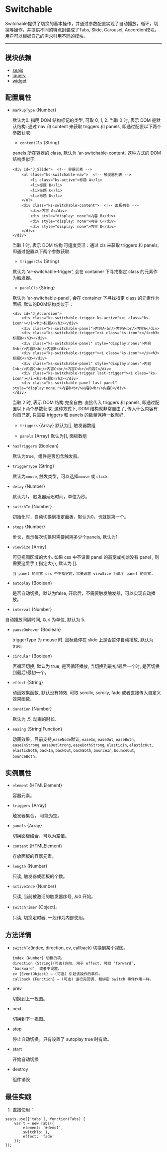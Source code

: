 # Switchable

Switchable提供了切换的基本操作，并通过参数配置实现了自动播放，循环，切换等操作，并提供不同的特点封装成了Tabs, Slide, Carousel, Accordion模块。用户可以根据自己的需求引用不同的模块。

---

## 模块依赖

 - [seajs](seajs/README.md)
 - [jquery](jquery/README.md)
 - [widget](widget/README.md)


## 配置属性

* `markupType` {Number} 

	默认为0. 指明 DOM 结构标记的类型, 可取 0, 1, 2.
    当取 0 时, 表示 DOM 是默认结构: 通过 nav 和 content 来获取 triggers 和 panels, 即通过配置以下两个参数获取.
    * `contentCls` {String}
    
    panels 所在容器的 class, 默认为 ‘ar-switchable-content’. 这种方式的 DOM 结构类似于:
    
    ```
    <div id="J_Slide">  <!-- 容器元素 -->
        <ul class="ks-switchable-nav">  <!-- 触发器列表 -->
            <li class="ks-active">标题 A</li>
            <li>标题 B</li>
            <li>标题 C</li>
            <li>标题 D</li>
        </ul>
        <div class="ks-switchable-content">  <!-- 面板列表 -->
            <div>内容 A</div>
            <div style="display: none">内容 B</div>
            <div style="display: none">内容 C</div>
            <div style="display: none">内容 D</div>
        </div>
    </div>
    ```
    当取 1 时, 表示 DOM 结构 可适度灵活：通过 cls 来获取 triggers 和 panels, 即通过配置以下两个参数获取.
    
    * `triggerCls` {String}
    
    默认为 ‘ar-switchable-trigger’, 会在 container 下寻找指定 class 的元素作为触发器。
    
      
    * `panelCls` {String}
    
    默认为 ‘ar-switchable-panel’, 会在 container 下寻找指定 class 的元素作为面板.
    默认的DOM结构类似于：
    
    ```
    <div id="J_Accordion">
        <div class="ks-switchable-trigger ks-active"><i class="ks-icon"></i><h3>标题A</h3></div>
        <div class="ks-switchable-panel">内容A<br/>内容A<br/>内容A</div>
        <div class="ks-switchable-trigger"><i class="ks-icon"></i><h3>标题B</h3></div>
        <div class="ks-switchable-panel" style="display:none;">内容B<br/>内容B<br/>内容B</div>
        <div class="ks-switchable-trigger"><i class="ks-icon"></i><h3>标题C</h3></div>
        <div class="ks-switchable-panel" style="display:none;">内容C<br/>内容C<br/>内容C<br/>内容C<br/>内容C</div>
        <div class="ks-switchable-trigger last-trigger"><i class="ks-icon"></i><h3>标题D</h3></div>
        <div class="ks-switchable-panel last-panel" style="display:none;">内容D<br/>内容D<br/>内容D</div>
    </div>
    ```
    当取 2 时, 表示 DOM 结构 完全自由: 直接传入 triggers 和 panels, 即通过配置以下两个参数获取. 这种方式下, DOM 结构就非常自由了, 传入什么内容有你自己定, 只需要 triggers 和 panels 的数量保持一致就好.
    * `triggers` {Array<HTMLElement>} 默认为[], 触发器数组
    
    * `panels` {Array<HTMLElement>} 默认为[], 面板数组

* `hasTriggers` {Boolean}

   默认为true，组件是否包含触发器。
  
* `triggerType` {String}

   默认为`mouse`, 触发类型，可以选择`mouse` 或 `click`.
   
* `delay` {Number}

   默认为1， 触发器延迟时间，单位为秒。

* `switchTo` {Number}

  初始化时，自动切换到指定面板，默认为0，也就是第一个。

* `steps` {Number}

  步长，表示每次切换时需要间隔多少个panels, 默认为1.

* `viewSize` {Array}

  可见视图区域的大小. 如果 css 中不设置 panel 的高宽或初始没有 panel , 则需要这里手工指定大小, 默认为 [].
  
  `当 panel 的高宽 css 中不指定时，需要设置 viewSize 为单个 panel 的高宽.`
  
* `autoplay` {Boolean}

  是否自动切换，默认为false, 开启后，不需要触发触发器，可以实现自动播放。

*  `interval` {Number}

  自动播放间隔时间, 以 s 为单位, 默认为 5.

* `pauseOnHover` {Boolean}

  triggerType 为 mouse 时, 鼠标悬停在 slide 上是否暂停自动播放, 默认为 true。

* `circular` {Boolean}

  否循环切换, 默认为 true, 是否循环播放, 当切换到最初/最后一个时, 是否切换到最后/最初一个。
 
* `effect` {String}

  动画效果函数, 默认没有特效, 可取 scrollx, scrolly, fade 或者直接传入自定义效果函数.

* `duration` {Number}

  默认为 .5, 动画的时长.

* `easing` {String|Function}

  动画效果，目前支持,`easeNode`默认, `easeIn`, `easeOut`, `easeBoth`, `easeInStrong`, `easeOutStrong`, `easeBothStrong`, `elasticIn`, `elasticOut`, `elasticBoth`, `backIn`, `backOut`, `backBoth`, `bounceIn`, `bounceOut`, `bounceBoth`。
  

## 实例属性
* `element` {HTMLElement}

  容器元素。
* `triggers` {Array}

  触发器集合， 可能为空。
* `panels` {Array}

  切换面板结合，可以为空值。
* `content` {HTMLElement}

  存放面板的容器元素。
* `length` {Number}

  只读, 触发器或面板的个数。
* `activeInde` {Number}

  只读, 当前被激活的触发器序号, 从0 开始。
* `switchTimer` {Object}。

  只读, 切换定时器, 一般作为内部使用。
  
## 方法详情
* `switchTo`(index, direction, ev, callback)
  切换到某个视图。

      index {Number} 切换的项。
      direction {String}(可选)方向, 用于 effect, 可取 ‘forward’, ‘backward’, 或者不设置。
      ev {EventObject} – (可选) 引起该操作的事件。
      callback {Function} – (可选) 运行完回调, 和绑定 switch 事件作用一样。
  
* prev

  切换到上一视图。
* next

  切换到下一视图。

* stop

  停止自动切换。只有设置了 autoplay true 时有效。

* start

  开始自动切换
* destroy

  组件销毁



## 最佳实践

1. 直接使用：

```
seajs.use(['tabs'], function(Tabs) {
    var t = new Tabs({
        element: '#demo1',
        switchTo: 1,
        effect: 'fade'
    });
});

```

      

